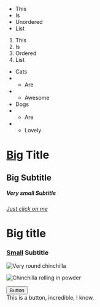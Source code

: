 - This
- Is
- Unordered
- List

1. This
2. Is
3. Ordered
4. List

- Cats
- - Are
- - Awesome
- Dogs
- - Are
- - Lovely

# [Big](https://www.sunnyskyz.com/uploads/2020/07/fnw9m-chonky-cat-named-mango-lg.jpg) Title
## Big Subtitle   
##### Very small Subtitle
###### [Just click on me](https://ih1.redbubble.net/image.1068008707.9299/flat,750x,075,f-pad,750x1000,f8f8f8.jpg)
  
# Big title
### [Small](https://www.thegoodypet.com/wp-content/uploads/2022/02/small-cat-breeds.jpg) Subtitle  
  
![Very round chinchilla](https://i.pinimg.com/originals/7e/a0/d3/7ea0d3f4b4cb819cf5695ad664517a4b.jpg)

![Chinchilla rolling in powder](https://c.tenor.com/9MlfVT0uUzUAAAAd/chinchilla-rodent.gif)

<!DOCTYPE html>
<html lang="en">
  <head>
    <meta charset="UTF-8" />
  </head>

  <body>
    <button id="btn">Button</button> </br>This is a button, incredible, I know.
  </body>
</html>
    